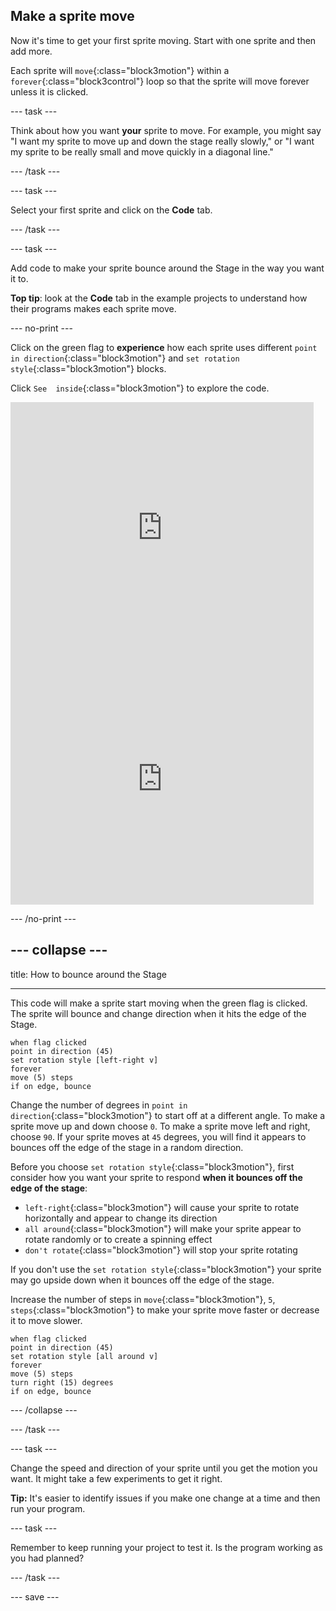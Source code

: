 ## Make a sprite move

Now it's time to get your first sprite moving. Start with one sprite and then add more. 

Each sprite will `move`{:class="block3motion"} within a `forever`{:class="block3control"} loop so that the sprite will move forever unless it is clicked.


--- task ---

Think about how you want **your** sprite to move. For example, you might say "I want my sprite to move up and down the stage really slowly," or "I want my sprite to be really small and move quickly in a diagonal line."

--- /task ---

--- task ---

Select your first sprite and click on the **Code** tab. 

--- /task ---

--- task ---

Add code to make your sprite bounce around the Stage in the way you want it to. 

**Top tip**: look at the **Code** tab in the example projects to understand how their programs makes each sprite move.

--- no-print ---

Click on the green flag to **experience** how each sprite uses different `point in direction`{:class="block3motion"} and `set rotation style`{:class="block3motion"} blocks. 

Click `See  inside`{:class="block3motion"} to explore the code.

<div class="scratch-preview">
  <iframe allowtransparency="true" width="485" height="402" src="https://scratch.mit.edu/projects/embed/425675232/?autostart=false" frameborder="0"></iframe>
</div>

<div class="scratch-preview">
  <iframe allowtransparency="true" width="485" height="402" src="https://scratch.mit.edu/projects/embed/433177517/?autostart=false" frameborder="0"></iframe>
</div>

--- /no-print ---

--- collapse ---
---

title: How to bounce around the Stage

---

This code will make a sprite start moving when the green flag is clicked. The sprite will bounce and change direction when it hits the edge of the Stage. 

```blocks3
when flag clicked
point in direction (45)
set rotation style [left-right v]
forever
move (5) steps
if on edge, bounce
```

Change the number of degrees in `point in direction`{:class="block3motion"} to start off at a different angle. To make a sprite move up and down choose `0`. To make a sprite move left and right, choose `90`. If your sprite moves at `45` degrees, you will find it appears to bounces off the edge of the stage in a random direction. 

Before you choose `set rotation style`{:class="block3motion"}, first consider how you want your sprite to respond **when it bounces off the edge of the stage**:
+ `left-right`{:class="block3motion"} will cause your sprite to rotate horizontally and appear to change its direction
+ `all around`{:class="block3motion"} will make your sprite appear to rotate randomly or to create a spinning effect
+ `don't rotate`{:class="block3motion"} will stop your sprite rotating

If you don't use the `set rotation style`{:class="block3motion"} your sprite may go upside down when it bounces off the edge of the stage.

Increase the number of steps in `move`{:class="block3motion"}, `5`, `steps`{:class="block3motion"} to make your sprite move faster or decrease it to move slower. 

```blocks3
when flag clicked
point in direction (45)
set rotation style [all around v]
forever
move (5) steps
turn right (15) degrees
if on edge, bounce
```

--- /collapse --- 

--- /task ---

--- task ---

Change the speed and direction of your sprite until you get the motion you want. It might take a few experiments to get it right. 

**Tip:** It's easier to identify issues if you make one change at a time and then run your program. 

--- task ---

Remember to keep running your project to test it. Is the program working as you had planned?

--- /task ---

--- save ---

